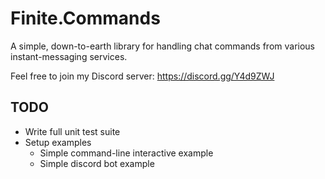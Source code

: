 # Finite.Commands #

A simple, down-to-earth library for handling chat commands from various
instant-messaging services.

Feel free to join my Discord server: https://discord.gg/Y4d9ZWJ

## TODO ##

- Write full unit test suite
- Setup examples
    - Simple command-line interactive example
    - Simple discord bot example
